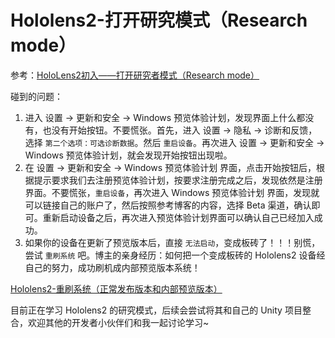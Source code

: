 # Hololens2-打开研究模式（Research mode）

参考：[HoloLens2初入——打开研究者模式（Research mode）](https://blog.csdn.net/scy261983626/article/details/108754517)

碰到的问题：
1. 进入 设置 -> 更新和安全 -> Windows 预览体验计划，发现界面上什么都没有，也没有开始按钮。不要慌张。首先，进入 设置 -> 隐私 -> 诊断和反馈，选择 `第二个选项：可选诊断数据`。然后 `重启设备`。再次进入 设置 -> 更新和安全 -> Windows 预览体验计划，就会发现开始按钮出现啦。
2. 在 设置 -> 更新和安全 -> Windows 预览体验计划 界面，点击开始按钮后，根据提示要求我们去注册预览体验计划，按要求注册完成之后，发现依然是注册界面。不要慌张，`重启设备`，再次进入 Windows 预览体验计划 界面，发现就可以链接自己的账户了，然后按照参考博客的内容，选择 Beta 渠道，确认即可。重新启动设备之后，再次进入预览体验计划界面可以确认自己已经加入成功。
3. 如果你的设备在更新了预览版本后，直接 `无法启动`，变成板砖了！！！别慌，尝试 `重刷系统` 吧。博主的亲身经历：如何把一个变成板砖的 Hololens2 设备经自己的努力，成功刷机成内部预览版本系统！

[Hololens2-重刷系统（正常发布版本和内部预览版本）](./../2021-03-02/Hololens2-重刷系统（正常发布版本和内部预览版本）.md)

目前正在学习 Hololens2 的研究模式，后续会尝试将其和自己的 Unity 项目整合，欢迎其他的开发者小伙伴们和我一起讨论学习~
